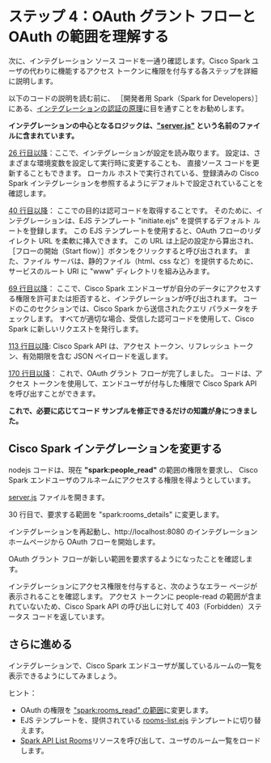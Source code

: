 # ステップ 4：OAuth グラント フローと OAuth の範囲を理解する

次に、インテグレーション ソース コードを一通り確認します。Cisco Spark ユーザの代わりに機能するアクセス トークンに権限を付与する各ステップを詳細に説明します。
<br/>

以下のコードの説明を読む前に、
［開発者用 Spark（Spark for Developers）］にある、[インテグレーションの認証の原理](https://developer.ciscospark.com/authentication.html)に目を通すことをお勧めします。


**インテグレーションの中心となるロジックは、["server.js"](https://github.com/CiscoDevNet/spark-integration-sample/blob/master/server.js) という名前のファイルに含まれています。**

[26 行目以降](https://github.com/CiscoDevNet/spark-integration-sample/blob/master/server.js#L26)：ここで、インテグレーションが設定を読み取ります。
設定は、さまざまな環境変数を設定して実行時に変更することも、
直接ソース コードを更新することもできます。
ローカル ホストで実行されている、登録済みの Cisco Spark インテグレーションを参照するようにデフォルトで設定されていることを確認します。

[40 行目以降](https://github.com/CiscoDevNet/spark-integration-sample/blob/master/server.js#L40)：
ここでの目的は認可コードを取得することです。
そのために、インテグレーションは、EJS テンプレート "initiate.ejs" を提供するデフォルト ルートを登録します。
この EJS テンプレートを使用すると、OAuth フローのリダイレクト URL を柔軟に挿入できます。
この URL は上記の設定から算出され、［フローの開始（Start flow）］ボタンをクリックすると呼び出されます。
また、ファイル サーバは、静的ファイル（html、css など）を提供するために、サービスのルート URI に "www" ディレクトリを組み込みます。

[69 行目以降](https://github.com/CiscoDevNet/spark-integration-sample/blob/master/server.js#L69)：
ここで、Cisco Spark エンドユーザが自分のデータにアクセスする権限を許可または拒否すると、インテグレーションが呼び出されます。
コードのこのセクションでは、Cisco Spark から送信されたクエリ パラメータをチェックします。
すべてが適切な場合、受信した認可コードを使用して、Cisco Spark に新しいリクエストを発行します。

[113 行目以降](https://github.com/CiscoDevNet/spark-integration-sample/blob/master/server.js#L113):
Cisco Spark API は、アクセス トークン、リフレッシュ トークン、有効期限を含む JSON ペイロードを返します。

[170 行目以降](https://github.com/CiscoDevNet/spark-integration-sample/blob/master/server.js#L170)：
これで、OAuth グラント フローが完了しました。
コードは、アクセス トークンを使用して、エンドユーザが付与した権限で Cisco Spark API を呼び出すことができます。

**これで、必要に応じてコード サンプルを修正できるだけの知識が身につきました。**


## Cisco Spark インテグレーションを変更する

nodejs コードは、現在 **"spark:people_read"** の範囲の権限を要求し、
Cisco Spark エンドユーザのフルネームにアクセスする権限を得ようとしています。

[server.js](https://github.com/CiscoDevNet/spark-integration-sample/blob/master/server.js#L30) ファイルを開きます。

30 行目で、要求する範囲を "spark:rooms_details" に変更します。

インテグレーションを再起動し、http://localhost:8080 のインテグレーション ホームページから OAuth フローを開始します。

OAuth グラント フローが新しい範囲を要求するようになったことを確認します。

インテグレーションにアクセス権限を付与すると、次のようなエラー ページが表示されることを確認します。
アクセス トークンに people-read の範囲が含まれていないため、Cisco Spark API の呼び出しに対して 403（Forbidden）ステータス コードを返しています。



## さらに進める

インテグレーションで、Cisco Spark エンドユーザが属しているルームの一覧を表示できるようにしてみましょう。

ヒント：
- OAuth の権限を ["spark:rooms_read" の範囲](https://developer.ciscospark.com/authentication.html)に変更します。
- EJS テンプレートを、提供されている [rooms-list.ejs](https://github.com/CiscoDevNet/spark-integration-sample/blob/master/togofurther/list-rooms.ejs) テンプレートに切り替えます。
- [Spark API List Rooms](https://developer.ciscospark.com/endpoint-rooms-get.html)リソースを呼び出して、ユーザのルーム一覧をロードします。
